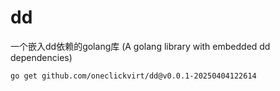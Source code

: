 # dd

一个嵌入dd依赖的golang库 (A golang library with embedded dd dependencies) 

```
go get github.com/oneclickvirt/dd@v0.0.1-20250404122614
```